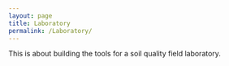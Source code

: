 ```yaml
---
layout: page
title: Laboratory
permalink: /Laboratory/
---
```



This is about building the tools for a soil quality field laboratory.